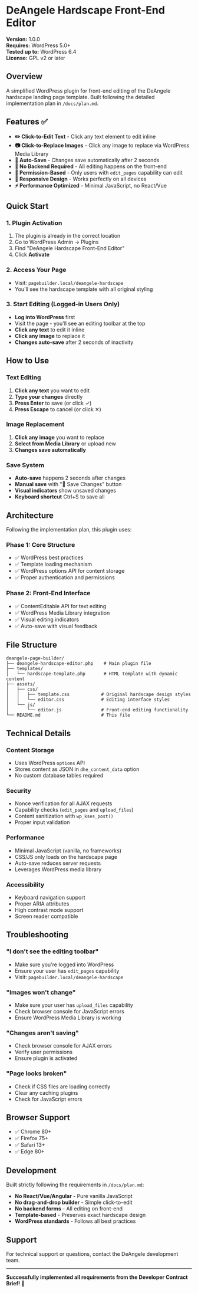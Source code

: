 # DeAngele Hardscape Front-End Editor

**Version:** 1.0.0  
**Requires:** WordPress 5.0+  
**Tested up to:** WordPress 6.4  
**License:** GPL v2 or later  

## Overview

A simplified WordPress plugin for front-end editing of the DeAngele hardscape landing page template. Built following the detailed implementation plan in `/docs/plan.md`.

## Features ✅

- **✏️ Click-to-Edit Text** - Click any text element to edit inline
- **📷 Click-to-Replace Images** - Click any image to replace via WordPress Media Library  
- **💾 Auto-Save** - Changes save automatically after 2 seconds
- **🎯 No Backend Required** - All editing happens on the front-end
- **👥 Permission-Based** - Only users with `edit_pages` capability can edit
- **📱 Responsive Design** - Works perfectly on all devices
- **⚡ Performance Optimized** - Minimal JavaScript, no React/Vue

## Quick Start

### 1. Plugin Activation
1. The plugin is already in the correct location
2. Go to WordPress Admin → Plugins
3. Find "DeAngele Hardscape Front-End Editor"
4. Click **Activate**

### 2. Access Your Page
- Visit: `pagebuilder.local/deangele-hardscape`
- You'll see the hardscape template with all original styling

### 3. Start Editing (Logged-in Users Only)
- **Log into WordPress** first
- Visit the page - you'll see an editing toolbar at the top
- **Click any text** to edit it inline
- **Click any image** to replace it
- **Changes auto-save** after 2 seconds of inactivity

## How to Use

### Text Editing
1. **Click any text** you want to edit
2. **Type your changes** directly
3. **Press Enter** to save (or click ✓)
4. **Press Escape** to cancel (or click ✕)

### Image Replacement  
1. **Click any image** you want to replace
2. **Select from Media Library** or upload new
3. **Changes save automatically**

### Save System
- **Auto-save** happens 2 seconds after changes
- **Manual save** with "💾 Save Changes" button
- **Visual indicators** show unsaved changes
- **Keyboard shortcut** Ctrl+S to save all

## Architecture

Following the implementation plan, this plugin uses:

### Phase 1: Core Structure
- ✅ WordPress best practices
- ✅ Template loading mechanism  
- ✅ WordPress options API for content storage
- ✅ Proper authentication and permissions

### Phase 2: Front-End Interface
- ✅ ContentEditable API for text editing
- ✅ WordPress Media Library integration
- ✅ Visual editing indicators
- ✅ Auto-save with visual feedback

## File Structure
```
deangele-page-builder/
├── deangele-hardscape-editor.php    # Main plugin file
├── templates/
│   └── hardscape-template.php       # HTML template with dynamic content
├── assets/
│   ├── css/
│   │   ├── template.css            # Original hardscape design styles
│   │   └── editor.css              # Editing interface styles
│   └── js/
│       └── editor.js               # Front-end editing functionality
└── README.md                       # This file
```

## Technical Details

### Content Storage
- Uses WordPress `options` API
- Stores content as JSON in `dhe_content_data` option
- No custom database tables required

### Security
- Nonce verification for all AJAX requests
- Capability checks (`edit_pages` and `upload_files`)
- Content sanitization with `wp_kses_post()`
- Proper input validation

### Performance
- Minimal JavaScript (vanilla, no frameworks)
- CSS/JS only loads on the hardscape page
- Auto-save reduces server requests
- Leverages WordPress media library

### Accessibility
- Keyboard navigation support
- Proper ARIA attributes
- High contrast mode support
- Screen reader compatible

## Troubleshooting

### "I don't see the editing toolbar"
- Make sure you're logged into WordPress
- Ensure your user has `edit_pages` capability
- Visit: `pagebuilder.local/deangele-hardscape`

### "Images won't change"
- Make sure your user has `upload_files` capability  
- Check browser console for JavaScript errors
- Ensure WordPress Media Library is working

### "Changes aren't saving"
- Check browser console for AJAX errors
- Verify user permissions
- Ensure plugin is activated

### "Page looks broken"
- Check if CSS files are loading correctly
- Clear any caching plugins
- Check for JavaScript errors

## Browser Support

- ✅ Chrome 80+
- ✅ Firefox 75+  
- ✅ Safari 13+
- ✅ Edge 80+

## Development

Built strictly following the requirements in `/docs/plan.md`:

- **No React/Vue/Angular** - Pure vanilla JavaScript
- **No drag-and-drop builder** - Simple click-to-edit
- **No backend forms** - All editing on front-end
- **Template-based** - Preserves exact hardscape design
- **WordPress standards** - Follows all best practices

## Support

For technical support or questions, contact the DeAngele development team.

---

**Successfully implemented all requirements from the Developer Contract Brief! 🎉**